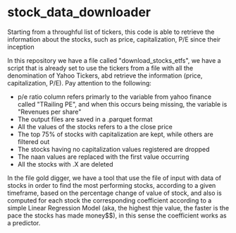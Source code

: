 # stock_data_downloader
Starting from a throughful list of tickers, this code is able to retrieve the information about the stocks, such as price, capitalization, P/E since their inception

In this repository we have a file called "download_stocks_etfs", we have a script that is already set to use the tickers from a file with all the denomination of Yahoo Tickers,
abd retrieve the information (price, capitalization, P/E).
Pay attention to the following: 
- p/e ratio column refers primarly to the variable from yahoo finance called "TRailing PE", and when this occurs being missing, the variable is "Revenues per share"
- The output files are saved in a .parquet format
- All the values of the stocks refers to a the close price
- The top 75% of stocks with capitalization are kept, while others are filtered out
- The stocks having no capitalization values registered are dropped
- The naan values are replaced with the first value occurring
- All the stocks with .X are deleted


In the file gold digger, we have a tool that use the file of input with data of stocks in order to find the most performing stocks, according to a given timeframe, based
on the percentage change of value of stock, and also is computed for each stock the corresponding coefficient according to a simple Linear Regression Model (aka, the highest thje value, 
the faster is the pace the stocks has made money$$), in this sense the coefficient works as a predictor.
